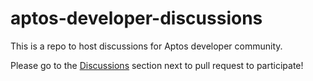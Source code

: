 # aptos-developer-discussions

This is a repo to host discussions for Aptos developer community.

Please go to the [Discussions](https://github.com/aptos-labs/aptos-developer-discussions/discussions) section next to pull request to participate!
